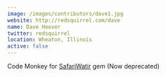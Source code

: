 ```yaml
---
image: /images/contributors/dave1.jpg 
website: http://redsquirrel.com/dave
name: Dave Hoover
twitter: redsquirrel
location: Wheaton, Illinois
active: false
---
```


Code Monkey for 
<a href="https://github.com/redsquirrel/safariwatir">SafariWatir</a> gem
(Now deprecated)
